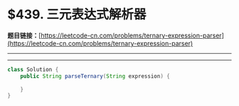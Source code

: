 # $439. 三元表达式解析器

**题目链接：**[https://leetcode-cn.com/problems/ternary-expression-parser](https://leetcode-cn.com/problems/ternary-expression-parser)

---

<Cards card="leetcode_439_ternary-expression-parser"></Cards>

---

```java
class Solution {
    public String parseTernary(String expression) {
        
    }
}
```